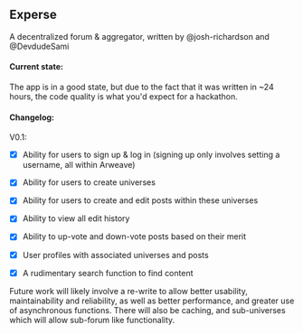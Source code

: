 ## Experse

A decentralized forum & aggregator, written by @josh-richardson and @DevdudeSami

#### Current state:

The app is in a good state, but due to the fact that it was written in ~24 hours, the code quality is what you'd expect for a hackathon.

#### Changelog:
 
V0.1:
- [x] Ability for users to sign up & log in (signing up only involves setting a username, all within Arweave)
- [x] Ability for users to create universes
- [x] Ability for users to create and edit posts within these universes
- [x] Ability to view all edit history
- [x] Ability to up-vote and down-vote posts based on their merit
- [x] User profiles with associated universes and posts
- [x] A rudimentary search function to find content


Future work will likely involve a re-write to allow better usability, maintainability and reliability, as well as better performance, and greater use of asynchronous functions. There will also be caching, and sub-universes which will allow sub-forum like functionality.
